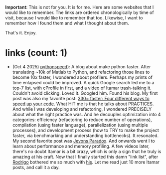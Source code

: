 **Important**: This is not for you. It is for me. 
Here are some websites that I would like to remember. 
The links are ordered chronologically by time of visit, because I would like to remember that too.
Likewise, I want to remember how I found them and what I thought about them.

That's it. Enjoy.

# links (count: 1)

- (Oct 4 2025) [pythonspeed](https://pythonspeed.com/)): A blog about make python faster. After translating ~10k of Matlab to Python, and refactoring those lines to become 10x faster, I wondered about profilers. Perhaps my prints of time enlapsed could be improved. A quick Google search led me to a top-7 list, with cProfile in first, and a video of Itamar trash-talking it. Couldn't avoid clicking. Loved it. Googled him. Found his blog. My first post was also my favorite post: [330× faster: Four different ways to speed up your code](https://pythonspeed.com/articles/different-ways-speed/). What HIT me is that he talks about PRACTICES. And while I was developing and refactoring, I wondered PRECISELY about what the right practice was. And he decouples optimization into 4 categories: efficiency (refactoring to reduce number of operations), compilation (using faster language), parallelization (using multiple processes), and development process (how to TRY to make the project faster, via benchmarking and understanding bottlenecks). It resonated. My second favorite post was [Jevons Paradox](https://pythonspeed.com/articles/software-jevons-paradox/). And onwards went I to learn about performance and memory profiling. A few videos later, there's no doubt Itamar is a bit crazy, which is only a sign that he truly is amazing at his craft. Now that I finally started this damn "link list", after [Rodrigo](https://mathspp.com/about) bothered me so much with [his](https://mathspp.com/link-blog). Let me read just 10 more Itamar posts, and call it a day.
